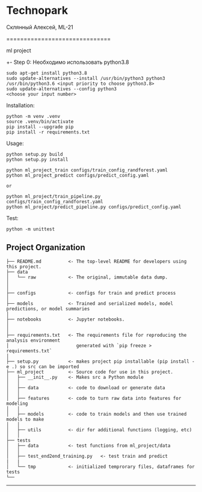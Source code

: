 # Technopark
Склянный Алексей, ML-21


==============================

ml project

+- Step 0:
Необходимо использовать python3.8
~~~
sudo apt-get install python3.8
sudo update-alternatives --install /usr/bin/python3 python3 /usr/bin/python3.6 <input priority to choose python3.8>
sudo update-alternatives --config python3
<choose your input number>
~~~ 

Installation: 
~~~
python -m venv .venv
source .venv/bin/activate
pip install --upgrade pip
pip install -r requirements.txt
~~~
Usage:
~~~
python setup.py build
python setup.py install

python ml_project_train configs/train_config_randforest.yaml
python ml_project_predict configs/predict_config.yaml

or

python ml_project/train_pipeline.py configs/train_config_randforest.yaml
python ml_project/predict_pipeline.py configs/predict_config.yaml 
~~~

Test:
~~~
python -m unittest
~~~

Project Organization
------------

    ├── README.md          <- The top-level README for developers using this project.
    ├── data
    │   └── raw            <- The original, immutable data dump.
    │
    │
    ├── configs            <- configs for train and predict process 
    │
    ├── models             <- Trained and serialized models, model predictions, or model summaries
    │
    ├── notebooks          <- Jupyter notebooks. 
    │
    │
    ├── requirements.txt   <- The requirements file for reproducing the analysis environment
    │                         generated with `pip freeze > requirements.txt`
    │
    ├── setup.py           <- makes project pip installable (pip install -e .) so src can be imported
    ├── ml_project         <- Source code for use in this project.
    │   ├── __init__.py    <- Makes src a Python module
    │   │
    │   ├── data           <- code to download or generate data
    │   │
    │   ├── features       <- code to turn raw data into features for modeling
    │   │
    │   ├── models         <- code to train models and then use trained models to make
    │   │
    │   ├── utils          <- dir for additional functions (logging, etc)
    │   │
    ├── tests
    │   ├── data           <- test functions from ml_project/data
    │   │
    │   ├── test_end2end_training.py   <- test train and predict 
    |   |
    │   └── tmp            <- initialized temprorary files, dataframes for tests 
    └──
--------
